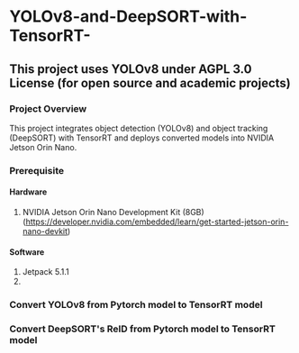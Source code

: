 # YOLOv8-and-DeepSORT-with-TensorRT-
## This project uses YOLOv8 under AGPL 3.0 License (for open source and academic projects) ##

### Project Overview ###
This project integrates object detection (YOLOv8) and object tracking (DeepSORT) with TensorRT and deploys converted models into NVIDIA Jetson Orin Nano. 

### Prerequisite ###

#### Hardware ####
1. NVIDIA Jetson Orin Nano Development Kit (8GB) <br />
(https://developer.nvidia.com/embedded/learn/get-started-jetson-orin-nano-devkit)

#### Software ####
1. Jetpack 5.1.1  <br />
2. 


### Convert YOLOv8 from Pytorch model to TensorRT model ###

### Convert DeepSORT's ReID from Pytorch model to TensorRT model ###
